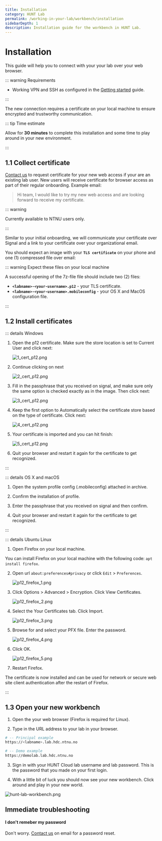 ```yaml
---
title: Installation
category: HUNT Lab
permalink: /working-in-your-lab/workbench/installation
sidebarDepth: 1
description: Installation guide for the workbench in HUNT Lab.
---
```


# Installation

This guide will help you to connect with your your lab over your web browser.

::: warning Requirements

- Working VPN and SSH as configured in the [Getting started](/getting-started/) guide.

:::

The new connection requires a certificate on your local machine to ensure encrypted and trustworthy communication.

::: tip Time estimate

Allow for **30 minutes** to complete this installation and some time to play around in your new environment.

:::

## 1.1 Collect certificate

[Contact us](/contact) to request certificate for your new web access if your are an existing lab user. New users will receive certificate for browser access as part of their regular onboarding. Example email:

> Hi team, I would like to try my new web access and are looking forward to receive my certificate.

::: warning

Currently available to NTNU users only.

:::

Similar to your initial onboarding, we will communicate your certificate over Signal  and a link to your certificate over your organizational email.

You should expect an image with your **`TLS certificate`** on your phone and one (1) compressed file over email:

::: warning Expect these files on your local machine

A successful opening of the 7z-file file should include two (2) files:

- **`<labname>-<your-username>.p12`** - your TLS certificate.
- **`<labname>-<your-username>.mobileconfig`** - your OS X and MacOS configuration file.

:::

## 1.2 Install certificates



::: details Windows

1. Open the p12 certificate. Make sure the store location is set to Current User and click next:

   ![1_cert_p12.png](./images/1_cert_p12.png)

2. Continue clicking on next

   ![2_cert_p12.png](./images/2_cert_p12.png)

3. Fill in the passphrase that you received on signal, and make sure only the same option is checked exactly as in the image. Then click next:

   ![3_cert_p12.png](./images/3_cert_p12.png)

4. Keep the first option to Automatically select the certificate store based on the type of certificate. Click next:

   ![4_cert_p12.png](./images/4_cert_p12.png)

5. Your certificate is imported and you can hit finish:

   ![5_cert_p12.png](./images/5_cert_p12.png)

6. Quit your browser and restart it again for the certificate to get recognized.

:::


::: details OS X and macOS

1. Open the system profile config (.mobileconfig) attached in archive.

2. Confirm the installation of profile.

3. Enter the passphrase that you received on signal and then confirm.

4. Quit your browser and restart it again for the certificate to get recognized.

:::


::: details Ubuntu Linux

1. Open Firefox on your local machine.

You can install Firefox on your local machine with the following code: `apt install firefox`.

2. Open url `about:preferences#privacy` or click `Edit` > `Preferences`.

   ![p12_firefox_1.png](./images/p12_firefox_1.png)

3. Click Options > Advanced > Encryption. Click View Certificates.

   ![p12_firefox_2.png](./images/p12_firefox_2.png)

4. Select the Your Certificates tab. Click Import.

   ![p12_firefox_3.png](./images/p12_firefox_3.png)

5. Browse for and select your PFX file. Enter the password.

   ![p12_firefox_4.png](./images/p12_firefox_4.png)

6. Click OK.

   ![p12_firefox_5.png](./images/p12_firefox_5.png)

7. Restart Firefox.

The certificate is now installed and can be used for network or secure web site client authentication after the restart of Firefox.

:::

## 1.3 Open your new workbench

1. Open the your web browser (Firefox is required for Linux).

2. Type in the URL address to your lab in your browser.

```bash
# -- Principal example
https://<labname>.lab.hdc.ntnu.no

# -- Demo example
https://demolab.lab.hdc.ntnu.no
```

3. Sign in with your HUNT Cloud lab username and lab password. This is the password that you made on your first login.

4. With a little bit of luck you should now see your new workbench. Click around and play in your new world.

  ![hunt-lab-workbench.png](./images/hunt-lab-workbench.png)



## Immediate troubleshooting

#### I don't remeber my password

Don't worry. [Contact us](/contact) on email for a password reset.
